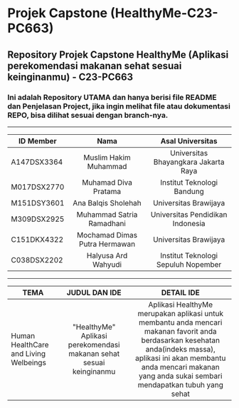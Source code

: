 # Projek Capstone (HealthyMe-C23-PC663)
Repository Projek Capstone HealthyMe (Aplikasi perekomendasi makanan sehat sesuai keinginanmu) - C23-PC663
---
### Ini adalah Repository UTAMA dan hanya berisi file README dan Penjelasan Project, jika ingin melihat file atau dokumentasi REPO, bisa dilihat sesuai dengan branch-nya.
---
|**ID Member**|            **Nama**            |        **Asal Universitas**          |
|-------------|:------------------------------:|:------------------------------------:|                                     
| A147DSX3364 | Muslim Hakim Muhammad          | Universitas Bhayangkara Jakarta Raya |
| M017DSX2770 | Muhamad Diva Pratama           | Institut Teknologi Bandung           |
| M151DSY3601 | Ana Balqis Sholehah            | Universitas Brawijaya                |
| M309DSX2925 | Muhammad Satria Ramadhani      | Universitas Pendidikan Indonesia     |
| C151DKX4322 | Mochamad Dimas Putra Hermawan  | Universitas Brawijaya                |
| C038DSX2202 | Halyusa Ard Wahyudi            | Institut Teknologi Sepuluh Nopember  |
---
|        **TEMA**      |     **JUDUL DAN IDE**   |        **DETAIL IDE**                |
|----------------------|:-----------------------:|:------------------------------------:|         
| Human HealthCare and Living Welbeings | "HealthyMe" Aplikasi perekomendasi makanan sehat sesuai keinginanmu | Aplikasi HealthyMe merupakan aplikasi untuk membantu anda mencari makanan favorit anda berdasarkan kesehatan anda(indeks massa), aplikasi ini akan membantu anda mencari makanan yang anda sukai sembari mendapatkan tubuh yang sehat |

